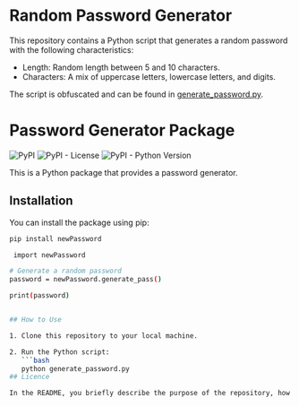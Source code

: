 # Random Password Generator

This repository contains a Python script that generates a random password with the following characteristics:
- Length: Random length between 5 and 10 characters.
- Characters: A mix of uppercase letters, lowercase letters, and digits.

The script is obfuscated and can be found in [generate_password.py](generate_password.py).
# Password Generator Package

![PyPI](https://img.shields.io/pypi/v/newPassword)
![PyPI - License](https://img.shields.io/pypi/l/newPassword)
![PyPI - Python Version](https://img.shields.io/pypi/pyversions/newPassword)

This is a Python package that provides a password generator.

## Installation

You can install the package using pip:

```bash
pip install newPassword

 import newPassword

# Generate a random password
password = newPassword.generate_pass()

print(password)


## How to Use

1. Clone this repository to your local machine.

2. Run the Python script:
   ```bash
   python generate_password.py
## Licence 

In the README, you briefly describe the purpose of the repository, how to use the script, and mention security considerations. Additionally, you can include a license section specifying the license under which the code is distributed (e.g., MIT License). Replace `[generate_password.py](generate_password.py)` with the actual file path if the script is stored in a different location within the repository.

